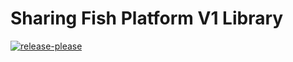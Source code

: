 # Sharing Fish Platform V1 Library
[![release-please](https://github.com/sharing-fish/fish-platform-library/actions/workflows/release-please.yml/badge.svg)](https://github.com/sharing-fish/fish-platform-library/actions/workflows/release-please.yml)
